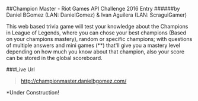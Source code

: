 ##Champion Master - Riot Games API Challenge 2016 Entry
######by Daniel BGomez (LAN: DanielGomez) & Ivan Aguilera (LAN: ScraguiGamer)

This web based trivia game will test your knowledge about the Champions in League of Legends, where you can chose your best champions (Based on your champions mastery), random or specific champions; with questions of multiple answers and mini games (**) that'll give you a mastery level depending on how much you know about that champion, also your score can be stored in the global scoreboard.
 
 
###Live Url
>http://championmaster.danielbgomez.com/

*Under Construction!
